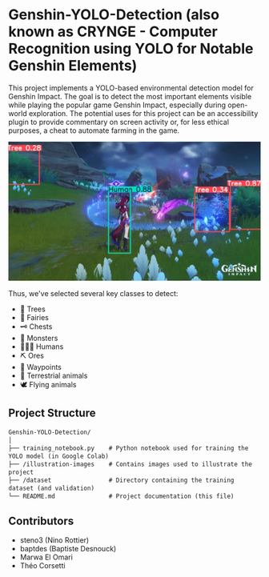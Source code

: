 # Genshin-YOLO-Detection (also known as CRYNGE - Computer Recognition using YOLO for Notable Genshin Elements)

This project implements a YOLO-based environmental detection model for Genshin Impact. The goal is to detect the most important elements visible while playing the popular game Genshin Impact, especially during open-world exploration. The potential uses for this project can be an accessibility plugin to provide commentary on screen activity or, for less ethical purposes, a cheat to automate farming in the game.

![Example Detection](illustration-images/exemple_detection.png)

Thus, we've selected several key classes to detect:
- 🌳 Trees  
- 🧚 Fairies  
- 🗝️ Chests  
- 👹 Monsters  
- 🧑‍🤝‍🧑 Humans 
- ⛏️ Ores  
- 📍 Waypoints  
- 🐾 Terrestrial animals  
- 🕊️ Flying animals

## Project Structure

```
Genshin-YOLO-Detection/
│
├── training_notebook.py    # Python notebook used for training the YOLO model (in Google Colab)
├── /illustration-images    # Contains images used to illustrate the project
├── /dataset                # Directory containing the training dataset (and validation)
└── README.md               # Project documentation (this file)
```

## Contributors

- steno3 (Nino Rottier)
- baptdes (Baptiste Desnouck)
- Marwa El Omari
- Théo Corsetti